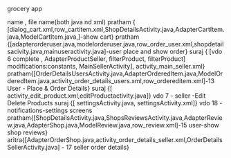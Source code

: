 grocery app

name ,  file name(both java nd xml)
pratham  { [dialog_cart.xml,row_cartitem.xml,ShopDetailsActivity.java,AdapterCartItem.java,ModelCartItem.java,]-show cart}
pratham {[adapterorderuser.java,modelorderuser.java,row_order_user.xml,shopdetailsacivity.java,mainuseractivity.java]-user place and show order}
suraj { [vdo 6 complete , AdapterProductSeller, filterProduct, filterProduct] modifications:constants, MainSellerActivity], activity_main_seller.xml}
pratham{[OrderDetailsUsersActivity.java,AdapterOrderedItem.java,ModelOrderedItem.java,activity_order_details_users.xml,row_ordereditem.xml]-13 User - Place & Order Details}
suraj {[ activity_edit_product.xml,editProductactivity.java]} vdo 7 - seller -Edit Delete Products
suraj {[ settingsActivity.java, settingsActivity.xml]} vdo 18 -notifications-settings screens
pratham{[ShopDetailsActivity.java,ShopsReviewsActivity.java,AdapterReview.java,AdapterShop.java,ModelReview.java,row_review.xml]-15 user-show shop reviews}
aritra{[AdapterOrderShop.java,activity_order_details_seller.xml,OrderDetailsSellerActivity.java] - 17 seller order details}
